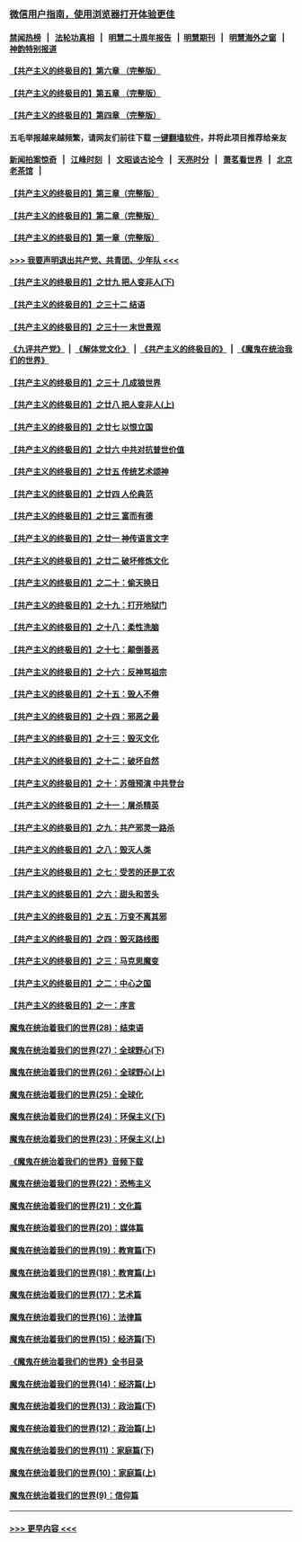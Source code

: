 ### [微信用户指南，使用浏览器打开体验更佳](https://github.com/gfw-breaker/banned-news1/blob/master/indexes/wechat-guide.md?t=0)
#### [禁闻热榜](热点新闻.md?t=0)  &nbsp;&nbsp;|&nbsp;&nbsp; [法轮功真相](https://github.com/gfw-breaker/truth/blob/master/README.md?t=0) &nbsp;&nbsp;|&nbsp;&nbsp; [明慧二十周年报告](https://github.com/gfw-breaker/mh-reports/blob/master/README.md?t=0) &nbsp;&nbsp;|&nbsp;&nbsp;[明慧期刊](https://github.com/gfw-breaker/mh-qikan) &nbsp;&nbsp;|&nbsp;&nbsp; [明慧海外之窗](https://github.com/gfw-breaker/mh-news/blob/master/README.md?t=0) &nbsp;&nbsp;|&nbsp;&nbsp; [神韵特别报道](https://github.com/gfw-breaker/mh-news/blob/master/shenyun.md?t=0)
#### [【共产主义的终极目的】第六章 （完整版）](../pages/nsc422/n11428913.md?t=02102033) 
#### [【共产主义的终极目的】第五章 （完整版）](../pages/nsc422/n11428912.md?t=02102033) 
#### [【共产主义的终极目的】第四章 （完整版）](../pages/nsc422/n11428907.md?t=02102033) 
#### 五毛举报越来越频繁，请网友们前往下载 [一键翻墙软件](https://github.com/gfw-breaker/ssr-accounts)，并将此项目推荐给亲友
#### [新闻拍案惊奇](https://github.com/gfw-breaker/banned-news1/blob/master/pages/link4.md) &nbsp;&nbsp;|&nbsp;&nbsp; [江峰时刻](https://github.com/gfw-breaker/banned-news1/blob/master/pages/link4.md) &nbsp;&nbsp;|&nbsp;&nbsp; [文昭谈古论今](https://github.com/gfw-breaker/banned-news1/blob/master/pages/link4.md) &nbsp;&nbsp;|&nbsp;&nbsp; [天亮时分](https://github.com/gfw-breaker/banned-news1/blob/master/pages/link4.md) &nbsp;&nbsp;|&nbsp;&nbsp; [萧茗看世界](https://github.com/gfw-breaker/banned-news1/blob/master/pages/link4.md) &nbsp;&nbsp;|&nbsp;&nbsp; [北京老茶馆](https://github.com/gfw-breaker/banned-news1/blob/master/pages/link4.md) &nbsp;&nbsp;|&nbsp;&nbsp; 
#### [【共产主义的终极目的】第三章（完整版）](../pages/nsc422/n11428848.md?t=02102033) 
#### [【共产主义的终极目的】第二章（完整版）](../pages/nsc422/n11428831.md?t=02102033) 
#### [【共产主义的终极目的】第一章（完整版）](../pages/nsc422/n11417651.md?t=02102033) 
#### [>>> 我要声明退出共产党、共青团、少年队 <<<](https://github.com/begood0513/goodnews/blob/master/quit/letter.md) 
#### [【共产主义的终极目的】之廿九 把人变非人(下)](../pages/nsc422/n11344140.md?t=02102033) 
#### [【共产主义的终极目的】之三十二 结语](../pages/nsc422/n11360535.md?t=02102033) 
#### [【共产主义的终极目的】之三十一 末世景观](../pages/nsc422/n11351129.md?t=02102033) 
#### [《九评共产党》](https://github.com/begood0513/9ping.md/blob/master/README.md) &nbsp;|&nbsp; [《解体党文化》](../../../../jtdwh.md/blob/master/README.md)  &nbsp;|&nbsp; [《共产主义的终极目的》](../../../../gczydzjmd.md/blob/master/README.md) &nbsp;|&nbsp; [《魔鬼在统治我们的世界》](../../../../mgztzwmdsj.md/blob/master/README.md) 
#### [【共产主义的终极目的】之三十 几成狼世界](../pages/nsc422/n11348280.md?t=02102033) 
#### [【共产主义的终极目的】之廿八 把人变非人(上)](../pages/nsc422/n11340492.md?t=02102033) 
#### [【共产主义的终极目的】之廿七 以恨立国](../pages/nsc422/n11336944.md?t=02102033) 
#### [【共产主义的终极目的】之廿六 中共对抗普世价值](../pages/nsc422/n11324785.md?t=02102033) 
#### [【共产主义的终极目的】之廿五 传统艺术颂神](../pages/nsc422/n11296396.md?t=02102033) 
#### [【共产主义的终极目的】之廿四 人伦典范](../pages/nsc422/n11296397.md?t=02102033) 
#### [【共产主义的终极目的】之廿三 富而有德](../pages/nsc422/n11283598.md?t=02102033) 
#### [【共产主义的终极目的】之廿一 神传语言文字](../pages/nsc422/n11263265.md?t=02102033) 
#### [【共产主义的终极目的】之廿二 破坏修炼文化](../pages/nsc422/n11245728.md?t=02102033) 
#### [【共产主义的终极目的】之二十：偷天换日](../pages/nsc422/n11238846.md?t=02102033) 
#### [【共产主义的终极目的】之十九：打开地狱门](../pages/nsc422/n11206376.md?t=02102033) 
#### [【共产主义的终极目的】之十八：柔性洗脑](../pages/nsc422/n11199994.md?t=02102033) 
#### [【共产主义的终极目的】之十七：颠倒善恶](../pages/nsc422/n11179782.md?t=02102033) 
#### [【共产主义的终极目的】之十六：反神骂祖宗](../pages/nsc422/n11166798.md?t=02102033) 
#### [【共产主义的终极目的】之十五：毁人不倦](../pages/nsc422/n11166792.md?t=02102033) 
#### [【共产主义的终极目的】之十四：邪恶之最](../pages/nsc422/n11150249.md?t=02102033) 
#### [【共产主义的终极目的】之十三：毁灭文化](../pages/nsc422/n11135227.md?t=02102033) 
#### [【共产主义的终极目的】之十二：破坏自然](../pages/nsc422/n11135214.md?t=02102033) 
#### [【共产主义的终极目的】之十：苏俄预演 中共登台](../pages/nsc422/n11118424.md?t=02102033) 
#### [【共产主义的终极目的】之十一：屠杀精英](../pages/nsc422/n11118442.md?t=02102033) 
#### [【共产主义的终极目的】之九：共产邪灵一路杀](../pages/nsc422/n11114139.md?t=02102033) 
#### [【共产主义的终极目的】之八：毁灭人类](../pages/nsc422/n11108503.md?t=02102033) 
#### [【共产主义的终极目的】之七：受苦的还是工农](../pages/nsc422/n11101809.md?t=02102033) 
#### [【共产主义的终极目的】之六：甜头和苦头](../pages/nsc422/n11096971.md?t=02102033) 
#### [【共产主义的终极目的】之五：万变不离其邪](../pages/nsc422/n11091285.md?t=02102033) 
#### [【共产主义的终极目的】之四：毁灭路线图](../pages/nsc422/n11086284.md?t=02102033) 
#### [【共产主义的终极目的】之三：马克思魔变](../pages/nsc422/n11061941.md?t=02102033) 
#### [【共产主义的终极目的】之二：中心之国](../pages/nsc422/n11047728.md?t=02102033) 
#### [【共产主义的终极目的】之一：序言](../pages/nsc422/n11086077.md?t=02102033) 
#### [魔鬼在统治着我们的世界(28)：结束语](../pages/nsc422/n10936246.md?t=02102033) 
#### [魔鬼在统治着我们的世界(27)：全球野心(下)](../pages/nsc422/n10928319.md?t=02102033) 
#### [魔鬼在统治着我们的世界(26)：全球野心(上)](../pages/nsc422/n10900318.md?t=02102033) 
#### [魔鬼在统治着我们的世界(25)：全球化](../pages/nsc422/n10788205.md?t=02102033) 
#### [魔鬼在统治着我们的世界(24)：环保主义(下)](../pages/nsc422/n10695307.md?t=02102033) 
#### [魔鬼在统治着我们的世界(23)：环保主义(上)](../pages/nsc422/n10688613.md?t=02102033) 
#### [《魔鬼在统治着我们的世界》音频下载](../pages/nsc422/n10635553.md?t=02102033) 
#### [魔鬼在统治着我们的世界(22)：恐怖主义](../pages/nsc422/n10614727.md?t=02102033) 
#### [魔鬼在统治着我们的世界(21)：文化篇](../pages/nsc422/n10597706.md?t=02102033) 
#### [魔鬼在统治着我们的世界(20)：媒体篇](../pages/nsc422/n10586579.md?t=02102033) 
#### [魔鬼在统治着我们的世界(19)：教育篇(下)](../pages/nsc422/n10564808.md?t=02102033) 
#### [魔鬼在统治着我们的世界(18)：教育篇(上)](../pages/nsc422/n10526970.md?t=02102033) 
#### [魔鬼在统治着我们的世界(17)：艺术篇](../pages/nsc422/n10499093.md?t=02102033) 
#### [魔鬼在统治着我们的世界(16)：法律篇](../pages/nsc422/n10485969.md?t=02102033) 
#### [魔鬼在统治着我们的世界(15)：经济篇(下)](../pages/nsc422/n10469975.md?t=02102033) 
#### [《魔鬼在统治着我们的世界》全书目录](../pages/nsc422/n10464261.md?t=02102033) 
#### [魔鬼在统治着我们的世界(14)：经济篇(上)](../pages/nsc422/n10457370.md?t=02102033) 
#### [魔鬼在统治着我们的世界(13)：政治篇(下)](../pages/nsc422/n10448270.md?t=02102033) 
#### [魔鬼在统治着我们的世界(12)：政治篇(上)](../pages/nsc422/n10444576.md?t=02102033) 
#### [魔鬼在统治着我们的世界(11)：家庭篇(下)](../pages/nsc422/n10440961.md?t=02102033) 
#### [魔鬼在统治着我们的世界(10)：家庭篇(上)](../pages/nsc422/n10435448.md?t=02102033) 
#### [魔鬼在统治着我们的世界(9)：信仰篇](../pages/nsc422/n10432159.md?t=02102033) 

----
#### [ >>> 更早内容 <<< ](../indexes/nsc422-earlier.md)
